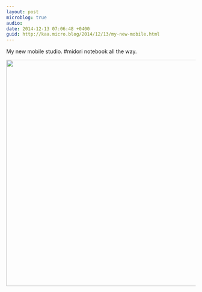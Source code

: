 ```yaml
---
layout: post
microblog: true
audio: 
date: 2014-12-13 07:06:48 +0400
guid: http://kaa.micro.blog/2014/12/13/my-new-mobile.html
---
```

My new mobile studio. #midori notebook all the way.

<img src="https://micro.kaa.bz/uploads/2018/c626c7f692.jpg" width="600" height="600" />
